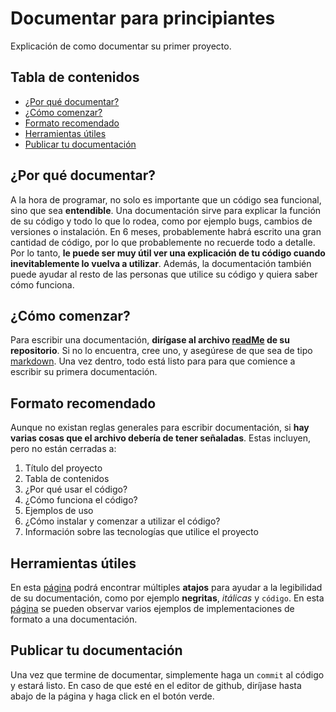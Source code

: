 # Documentar para principiantes
Explicación de como documentar su primer proyecto.

## Tabla de contenidos
* [¿Por qué documentar?](#por-qué-documentar)
* [¿Cómo comenzar?](#cómo-comenzar)
* [Formato recomendado](#formato-recomendado)
* [Herramientas útiles](#herramientas-útiles)
* [Publicar tu documentación](#publicar-tu-documentación)

## ¿Por qué documentar?
A la hora de programar, no solo es importante que un código sea funcional, sino que sea **entendible**. Una documentación sirve para explicar la función de su código y todo lo que lo rodea, como por ejemplo bugs, cambios de versiones o instalación. En 6 meses, probablemente habrá escrito una gran cantidad de código, por lo que probablemente no recuerde todo a detalle. Por lo tanto, **le puede ser muy útil ver una explicación de tu código cuando inevitablemente lo vuelva a utilizar**. Además, la documentación también puede ayudar al resto de las personas que utilice su código y quiera saber cómo funciona. 

## ¿Cómo comenzar?
Para escribir una documentación, **dirígase al archivo [readMe](https://tom.preston-werner.com/2010/08/23/readme-driven-development.html) de su repositorio**. Si no lo encuentra, cree uno, y asegúrese de que sea de tipo [markdown](https://es.wikipedia.org/wiki/Markdown). Una vez dentro, todo está listo para para que comience a escribir su primera documentación. 

## Formato recomendado
Aunque no existan reglas generales para escribir documentación, si **hay varias cosas que el archivo debería de tener señaladas**. Estas incluyen, pero no están cerradas a: 
1. Título del proyecto
2. Tabla de contenidos
3. ¿Por qué usar el código?
4. ¿Cómo funciona el código?
5. Ejemplos de uso
6. ¿Cómo instalar y comenzar a utilizar el código?
7. Información sobre las tecnologías que utilice el proyecto

## Herramientas útiles
En esta [página](https://www.markdownguide.org/cheat-sheet/) podrá encontrar múltiples **atajos** para ayudar a la legibilidad de su documentación, como por ejemplo **negritas**, *itálicas* y `código`. En esta [página](https://www.writethedocs.org/guide/writing/beginners-guide-to-docs/) se pueden observar varios ejemplos de implementaciones de formato a una documentación. 

## Publicar tu documentación
Una vez que termine de documentar, simplemente haga un `commit` al código y estará listo. En caso de que esté en el editor de github, diríjase hasta abajo de la página y haga click en el botón verde. 
